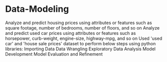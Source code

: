 # Data-Modeling

Analyze and predict housing prices using attributes or features such as square footage, number of bedrooms, number of floors, and so on
Analyze and predict used car prices using attributes or features such as horsepower, curb-weight, engine-size, highway-mpg, and so on
Used 'used car' and 'house sale prices' dataset to perform below steps using python libraries:
Importing Data
Data Wrangling
Exploratory Data Analysis
Model Development
Model Evaluation and Refinement
